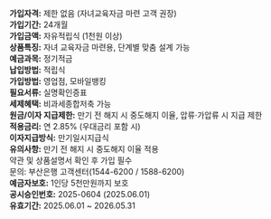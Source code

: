 **가입자격:** 제한 없음 (자녀교육자금 마련 고객 권장)  
**가입기간:** 24개월  
**가입금액:** 자유적립식 (1천원 이상)  
**상품특징:** 자녀 교육자금 마련용, 단계별 맞춤 설계 가능  
**예금과목:** 정기적금  
**납입방법:** 적립식  
**가입방법:** 영업점, 모바일뱅킹  
**필요서류:** 실명확인증표  
**세제혜택:** 비과세종합저축 가능  
**원금/이자 지급제한:** 만기 전 해지 시 중도해지 이율, 압류·가압류 시 지급 제한  
**적용금리:** 연 2.85% (우대금리 포함 시)  
**이자지급방식:** 만기일시지급식  
**유의사항:** 만기 전 해지 시 중도해지 이율 적용  
약관 및 상품설명서 확인 후 가입 필수  
문의: 부산은행 고객센터(1544-6200 / 1588-6200)  
**예금자보호:** 1인당 5천만원까지 보호  
**공시승인번호:** 2025-0604 (2025.06.01)  
**유효기간:** 2025.06.01 ~ 2026.05.31